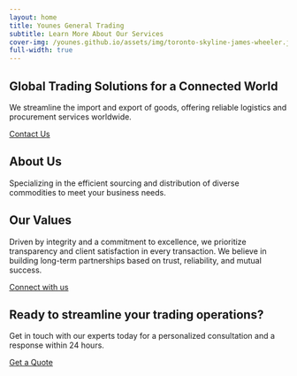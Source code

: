 ```yaml
---
layout: home
title: Younes General Trading
subtitle: Learn More About Our Services
cover-img: /younes.github.io/assets/img/toronto-skyline-james-wheeler.jpg
full-width: true
---
```


<section class="page-section hero-section">
	<div class="text-center">
		<h1>Global Trading Solutions for a Connected World</h1>
		<p>We streamline the import and export of goods, offering reliable logistics and procurement services worldwide.</p>
		<div class="actionbtn-out">
			<a href="/contact" class="actionbtn">
				<span class="far fa-envelope" aria-hidden="true"></span>
				Contact Us
			</a>
		</div>
	</div>
</section>

<div class="cut-buffer"></div>

<section id="aboutus-section" class="page-section grey-section">
	<div class="text-center">
		<h2>About Us</h2>
		<p>Specializing in the efficient sourcing and distribution of diverse commodities to meet your business needs.</p>
	</div>
</section>

<div class="cut-buffer"></div>

<section id="values-section" class="page-section">
	<div class="text-center">
	<h2>Our Values</h2>
	<p>Driven by integrity and a commitment to excellence, we prioritize transparency and client satisfaction in every transaction. We believe in building long-term partnerships based on trust, reliability, and mutual success.</p>
		<div class="actionbtn-out">
			<a href="/contact" class="actionbtn">
			Connect with us
			</a>
		</div>
	</div>
</section>

<div class="cut-buffer"></div>

<section id="cta-section" class="page-section grey-section">
	<div class="text-center">
	<h2>Ready to streamline your trading operations?</h2>
	<p>Get in touch with our experts today for a personalized consultation and a response within 24 hours.</p>
		<div class="actionbtn-out">
			<a href="/contact" class="actionbtn">
				<span class="far fa-envelope" aria-hidden="true"></span>
				Get a Quote
			</a>
		</div>
	</div>
</section>

